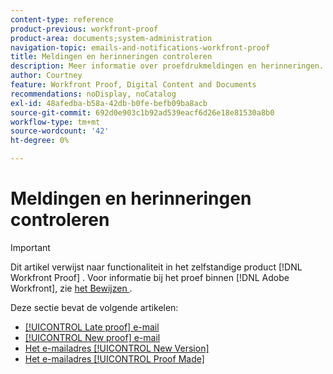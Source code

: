 ```yaml
---
content-type: reference
product-previous: workfront-proof
product-area: documents;system-administration
navigation-topic: emails-and-notifications-workfront-proof
title: Meldingen en herinneringen controleren
description: Meer informatie over proefdrukmeldingen en herinneringen.
author: Courtney
feature: Workfront Proof, Digital Content and Documents
recommendations: noDisplay, noCatalog
exl-id: 48afedba-b58a-42db-b0fe-befb09ba8acb
source-git-commit: 692d0e903c1b92ad539eacf6d26e18e81530a8b0
workflow-type: tm+mt
source-wordcount: '42'
ht-degree: 0%

---
```


# Meldingen en herinneringen controleren

>[!IMPORTANT]
>
>Dit artikel verwijst naar functionaliteit in het zelfstandige product [!DNL Workfront Proof] . Voor informatie bij het proef binnen [!DNL Adobe Workfront], zie [ het Bewijzen ](../../../review-and-approve-work/proofing/proofing.md).

Deze sectie bevat de volgende artikelen:

* [[!UICONTROL Late proof] e-mail](../../../workfront-proof/wp-emailsntfctns/proof-notifications-and-reminders/late-proof-email.md)
* [[!UICONTROL New proof] e-mail](../../../workfront-proof/wp-emailsntfctns/proof-notifications-and-reminders/new-proof-email.md)
* [Het e-mailadres [!UICONTROL New Version]](../../../workfront-proof/wp-emailsntfctns/proof-notifications-and-reminders/new-version-email.md)
* [Het e-mailadres [!UICONTROL Proof Made]](../../../workfront-proof/wp-emailsntfctns/proof-notifications-and-reminders/proof-made-email.md)
